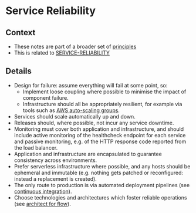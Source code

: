 # Service Reliability

## Context

* These notes are part of a broader set of [principles](../principles.md)
* This is related to [SERVICE-RELIABILITY](https://service-manual.nhs.uk/service-standard/14-operate-a-reliable-service)

## Details

* Design for failure: assume everything will fail at some point, so:
    * Implement loose coupling where possible to minimise the impact of component failure.
    * Infrastructure should all be appropriately resilient, for example via tools such as [AWS auto-scaling groups](https://docs.aws.amazon.com/autoscaling/ec2/userguide/AutoScalingGroup.html).
* Services should scale automatically up and down.
* Releases should, where possible, not incur any service downtime.
* Monitoring must cover both application and infrastructure, and should include active monitoring of the healthcheck endpoint for each service and passive monitoring, e.g. of the HTTP response code reported from the load balancer.
* Application and infrastructure are encapsulated to guarantee consistency across environments.
* Prefer serverless infrastructure where possible, and any hosts should be ephemeral and immutable (e.g. nothing gets patched or reconfigured: instead a replacement is created).
* The only route to production is via automated deployment pipelines (see [continuous integration](continuous-integration.md)).
* Choose technologies and architectures which foster reliable operations (see [architect for flow](../patterns/architect-for-flow.md)).
